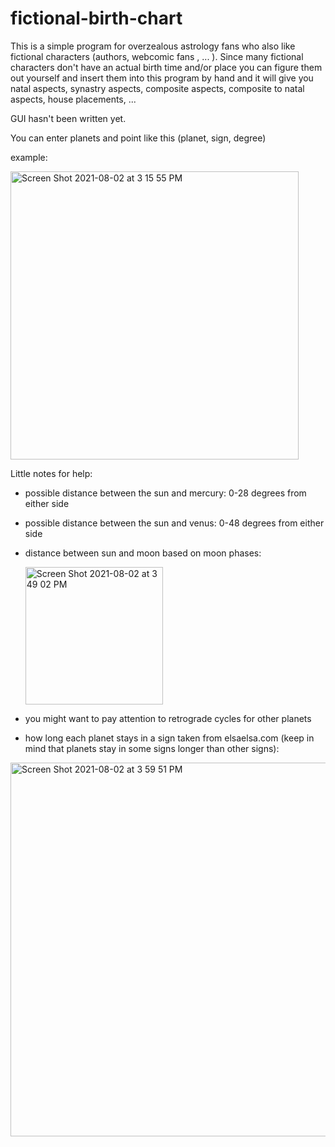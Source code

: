 # fictional-birth-chart
This is a simple program for overzealous astrology fans who also like fictional characters (authors, webcomic fans , ... ). Since many fictional characters don't have an actual birth time and/or place you can figure them out yourself and insert them into this program by hand and it will give you natal aspects, synastry aspects, composite aspects, composite to natal aspects, house placements, ...

GUI hasn't been written yet.

You can enter planets and point like this (planet, sign, degree)

example:

<img width="461" alt="Screen Shot 2021-08-02 at 3 15 55 PM" src="https://user-images.githubusercontent.com/79756838/127849898-26ca7d9e-828f-4e50-a2c8-2335d20143c1.png">

Little notes for help:
- possible distance between the sun and mercury: 0-28 degrees from either side
- possible distance between the sun and venus: 0-48 degrees from either side
- distance between sun and moon based on moon phases:
  
  <img width="220" alt="Screen Shot 2021-08-02 at 3 49 02 PM" src="https://user-images.githubusercontent.com/79756838/127853730-b90921e3-179c-4060-98a5-74abc8bc6dcc.png">
- you might want to pay attention to retrograde cycles for other planets
- how long each planet stays in a sign taken from elsaelsa.com (keep in mind that planets stay in some signs longer than other signs):
 <img width="598" alt="Screen Shot 2021-08-02 at 3 59 51 PM" src="https://user-images.githubusercontent.com/79756838/127855181-014c8704-185d-4d08-9ac1-206161df7921.png">


